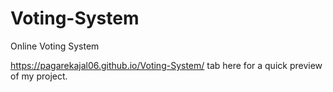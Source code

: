 # Voting-System
Online Voting System

https://pagarekajal06.github.io/Voting-System/ tab here for a quick preview of my project.
